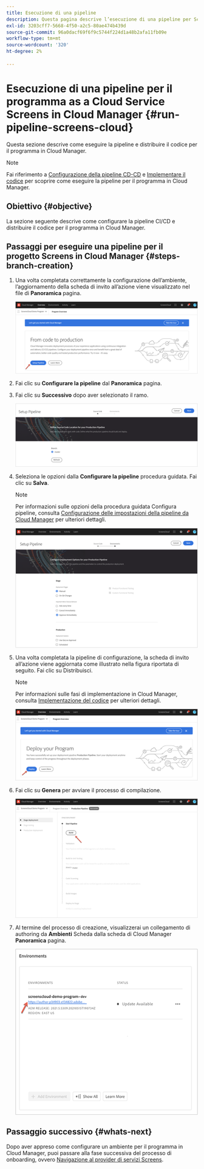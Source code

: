 ```yaml
---
title: Esecuzione di una pipeline
description: Questa pagina descrive l’esecuzione di una pipeline per Screens come progetto di Cloud Service in Cloud Manager.
exl-id: 3203cff7-5668-4f50-a2c5-80ae474b439d
source-git-commit: 96a0dacf69f6f9c5744f224d1a48b2afa11fb09e
workflow-type: tm+mt
source-wordcount: '320'
ht-degree: 2%

---
```


# Esecuzione di una pipeline per il programma as a Cloud Service Screens in Cloud Manager {#run-pipeline-screens-cloud}

Questa sezione descrive come eseguire la pipeline e distribuire il codice per il programma in Cloud Manager.

>[!NOTE]
>Fai riferimento a [Configurazione della pipeline CD-CD](https://experienceleague.adobe.com/docs/experience-manager-cloud-service/implementing/using-cloud-manager/configure-pipeline.html?lang=en) e [Implementare il codice](https://experienceleague.adobe.com/docs/experience-manager-cloud-service/implementing/using-cloud-manager/deploy-code.html?lang=en) per scoprire come eseguire la pipeline per il programma in Cloud Manager.

## Obiettivo {#objective}

La sezione seguente descrive come configurare la pipeline CI/CD e distribuire il codice per il programma in Cloud Manager.

## Passaggi per eseguire una pipeline per il progetto Screens in Cloud Manager {#steps-branch-creation}

1. Una volta completata correttamente la configurazione dell’ambiente, l’aggiornamento della scheda di invito all’azione viene visualizzato nel file di **Panoramica** pagina.

   ![immagine](/help/screens-cloud/assets/onboarding/add-environ3.png)

1. Fai clic su **Configurare la pipeline** dal **Panoramica** pagina.

1. Fai clic su **Successivo** dopo aver selezionato il ramo.

   ![immagine](/help/screens-cloud/assets/onboarding/run-pipeline1.png)

1. Seleziona le opzioni dalla **Configurare la pipeline** procedura guidata. Fai clic su **Salva**.

   >[!NOTE]
   >Per informazioni sulle opzioni della procedura guidata Configura pipeline, consulta [Configurazione delle impostazioni della pipeline da Cloud Manager](https://experienceleague.adobe.com/docs/experience-manager-cloud-service/implementing/using-cloud-manager/configure-pipeline.html?lang=en) per ulteriori dettagli.

   ![immagine](/help/screens-cloud/assets/onboarding/run-pipeline2-a.png)

1. Una volta completata la pipeline di configurazione, la scheda di invito all’azione viene aggiornata come illustrato nella figura riportata di seguito. Fai clic su Distribuisci.

   >[!NOTE]
   >Per informazioni sulle fasi di implementazione in Cloud Manager, consulta [Implementazione del codice](https://experienceleague.adobe.com/docs/experience-manager-cloud-service/implementing/using-cloud-manager/deploy-code.html?lang=en) per ulteriori dettagli.

   ![immagine](/help/screens-cloud/assets/onboarding/run-pipeline3.png)

1. Fai clic su **Genera** per avviare il processo di compilazione.

   ![immagine](/help/screens-cloud/assets/onboarding/run-pipeline4.png)

1. Al termine del processo di creazione, visualizzerai un collegamento di authoring da **Ambienti** Scheda dalla scheda di Cloud Manager **Panoramica** pagina.

   ![immagine](/help/screens-cloud/assets/onboarding/run-pipeline5.png)

## Passaggio successivo {#whats-next}

Dopo aver appreso come configurare un ambiente per il programma in Cloud Manager, puoi passare alla fase successiva del processo di onboarding, ovvero [Navigazione al provider di servizi Screens](/help/screens-cloud/configuring/navigating-to-screens-services-provider.md).
